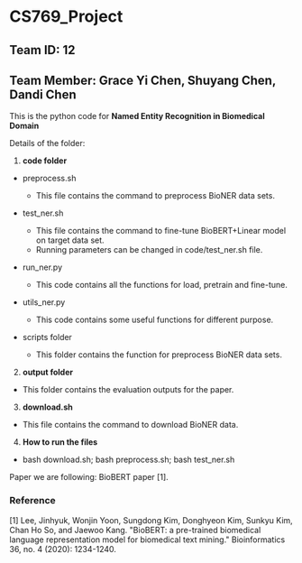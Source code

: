 # CS769_Project
## Team ID: 12
## Team Member: Grace Yi Chen, Shuyang Chen, Dandi Chen

This is the python code for **Named Entity Recognition in Biomedical Domain**

Details of the folder:

1. **code folder**

 * preprocess.sh
    + This file contains the command to preprocess BioNER data sets.
    
 * test_ner.sh
    + This file contains the command to fine-tune BioBERT+Linear model on target data set.
    + Running parameters can be changed in code/test_ner.sh file. 
 * run_ner.py
    + This code contains all the functions for load, pretrain and fine-tune.
 * utils_ner.py
    + This code contains some useful functions for different purpose.
 * scripts folder
    + This folder contains the function for preprocess BioNER data sets.

2. **output folder**
 * This folder contains the evaluation outputs for the paper.

3. **download.sh**
 * This file contains the command to download BioNER data.

4. **How to run the files**
 * bash download.sh; bash preprocess.sh; bash test_ner.sh

Paper we are following: BioBERT paper [1]. 

### Reference

[1] Lee, Jinhyuk, Wonjin Yoon, Sungdong Kim, Donghyeon Kim, Sunkyu Kim, Chan Ho So, and Jaewoo Kang. "BioBERT: a pre-trained biomedical language representation model for biomedical text mining." Bioinformatics 36, no. 4 (2020): 1234-1240.
